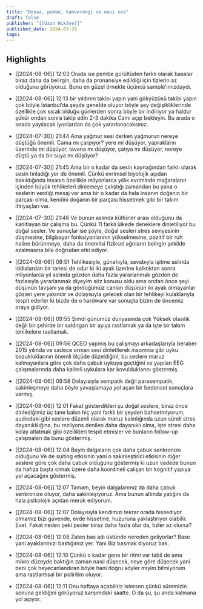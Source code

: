 ```yaml
---
title: "Beyaz, pembe, kahverengi ve mavi ses"
draft: false
publisher: "[[Uzun Hikâye]]"
published_date: 2024-07-29
tags:
---
```



## Highlights
* [[2024-08-06]] 12:03  Orada ise pembe gürültüden farklı olarak basslar biraz daha da belirgin, daha da pronansiye edildiği için tizlerin az olduğunu görüyoruz. Bunu en güzel örnekte üçüncü sample’ımızdaydı.

* [[2024-08-06]] 12:13  bir yıldırım takibi yapın yani gökyüzüsü takibi yapın çok böyle İstanbul’da şeyde genelde oluyor böyle şey değişikliklerinde özellikle çok sıcak olduğu günlerden sonra böyle bir indiriyor ya haldur şükür ondan sonra takip edin 2-3 dakika Camı açıp bekleyin. Bu arada o sırada yayılacak iyonlardan da çok yararlanacaksınız.

* [[2024-07-30]] 21:44  Ama yağmur sesi derken yağmurun nereye düştüğü önemli. Cama mı çarpıyor? yere mi düşüyor, yaprakların üzerinde mi düşüyor, tavana mı düşüyor, çatıya mı düşüyor, nereye düştü ya da bir suya mı düşüyor?

* [[2024-07-30]] 21:45  Ama bir o kadar da sesin kaynağından farklı olarak sesin tınladığı yer de önemli. Çünkü evrimsel biyolojik açıdan bakıldığında insanın özellikle milyonlarca yıllık evriminde mağaraların içinden büyük tehlikeleri dinlemeye çalıştığı zamandan bu yana o seslerin verdiği mesaj var ama bir o kadar da hala insanın doğanın bir parçası olma, kendini doğanın bir parçası hissetmek gibi bir takım ihtiyaçları var.

* [[2024-07-30]] 21:46  Ve bunun aslında kültürler arası olduğunu da kanıtlayan bir çalışma bu. Çünkü 11 farklı ülkede deneklere dinletiliyor bu doğal sesler. Ve sonuçlar ise şöyle, doğal sesleri stres seviyesinin düşmesine, bilgisayar fonksiyonlarının yükselmesine, pozitif bir ruh haline bürünmeye, daha da önemlisi fiziksel ağrıların belirgin şekilde azalmasına bile doğrudan etki ediyor.

* [[2024-08-06]] 08:51  Tehlikesiyle, günahıyla, sevabıyla işitme aslında iddialardan bir tanesi de odur ki iki ayak üzerine kalktıktan sonra milyonlarca yıl aslında gözden daha fazla yararlanmak gözden de fazlasıyla yararlanmak diyeyim söz konusu oldu ama ondan önce şeyi düşünün tavşanı ya da gördüğümüz canları düşünün iki ayak olmayanlar gözleri yere yakındır ve dolayısıyla gelecek olan bir tehlikeyi kulaklarıyla tespit ederler ki bizde de o hardware var sonuçta bizim de öncemiz oraya gidiyor.

* [[2024-08-06]] 09:55  Şimdi günümüz dünyasında çok Yüksek olasılık değil bir şehirde bir saldırgan bir ayıya rastlamak ya da işte bir takım tehlikelere rastlamak.

* [[2024-08-06]] 09:56  QCEO yapmış bu çalışmayı arkadaşlarıyla beraber 2015 yılında ve sadece orman sesi dinletilerek insomnia gibi uyku bozukluklarının önemli ölçüde düzeldiğini, bu seslere maruz kalmayanlara göre çok daha çabuk uykuya geçtiğini ve yapılan EEG çalışmalarında daha kaliteli uykulara kar kovulduklarını göstermiş.

* [[2024-08-06]] 09:58  Dolayısıyla sempatik değil parasempatik, sakinleşmeye daha böyle yavaşlamaya yol açan bir bedensel sonuçlara varmış.

* [[2024-08-06]] 12:01  Fakat gösterdikleri şu doğal seslere, biraz önce dinlediğimiz üç tane bakın hiç yani farklı bir şeyden bahsetmiyorum, audiodaki gibi seslere düzenli olarak maruz kalınlığında uzun süreli stres dayanıklılığına, bu rezilyons denilen daha dayanıklı olma, işte stresi daha kolay atlatmak gibi özellikleri tespit etmişler ve bunların follow-up çalışmaları da bunu göstermiş.

* [[2024-08-06]] 12:04  Beyin dalgaların çok daha çabuk senkronize olduğunu Ve de suiting etkisinin yani o sakinleştirici etkisinin diğer seslere göre çok daha çabuk olduğunu göstermiş ki uzun vadede bunun da hafıza başta olmak üzere daha koordineli çalışan bir kognitif yapıya yol açacağını göstermiş.

* [[2024-08-06]] 12:07  Tamam, beyin dalgalarımız da daha çabuk senkronize oluyor, daha sakinleşiyoruz. Ama bunun altında yatığını da hala psikolojik açıdan merak ediyorum.

* [[2024-08-06]] 12:07  Dolayısıyla kendimizi tekrar orada hissediyor olmamız bizi güvende, evde hissetme, huzuruna yaklaştırıyor olabilir. Evet. Fakat neden peki pesler biraz daha fazla olur da, tizler az olursa?

* [[2024-08-06]] 12:08  Zaten bas adı üstünde nereden geliyorlar? Base yani ayaklarımızı bastığımız yer. Yani Biz basmak diyoruz bak.

* [[2024-08-06]] 12:10  Çünkü o kadar gene bir ritmi var tabii de ama mikro düzeyde baktığın zaman nasıl düşecek, neye göre düşecek yani beni çok heyecanlandıran böyle hani doğru söyler miyim bilmiyorum ama rastlantısal bir poliritim oluyor.

* [[2024-08-06]] 12:11  Onu haftaya açabiliriz istersen çünkü süremizin sonuna geldiğini görüyoruz karşımdaki saatte. O da şu, şu anda kalmana yol açıyor.


